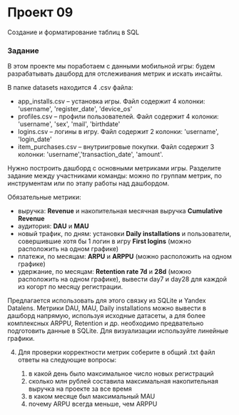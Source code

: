 # Проект 09

Создание и форматирование таблиц в SQL

<h3 id="задание">Задание</h3>

В этом проекте мы поработаем с данными мобильной игры: будем разрабатывать дашборд для отслеживания метрик и искать инсайты.

В папке datasets находится 4 .csv файла:

- app_installs.csv – установка игры. Файл содержит 4 колонки: 'username', 'register_date', 'device_os'
- profiles.csv – профили пользователей. Файл содержит 4 колонки: 'username', 'sex', 'mail', 'birthdate'
- logins.csv – логины в игру. Файл содержит 2 колонки: 'username', 'login_date'
- item_purchases.csv – внутриигровые покупки. Файл содержит 3 колонки: 'username','transaction_date', 'amount'.

Нужно построить дашборд с основными метриками игры. Разделите задание между участниками команды: можно по группам метрик, по инструментам или по этапу работы над дашбордом.

Обязательные метрики:
- выручка: **Revenue** и накопительная месячная выручка **Cumulative Revenue**
- аудитория: **DAU** и **MAU**
- новый трафик, по дням: установки **Daily installations** и пользователи, совершившие хотя бы 1 логин в игру **First logins** (можно расположить на одном графике)
- платежи, по месяцам: **ARPU** и **ARPPU** (можно расположить на одном графике)
- удержание, по месяцам: **Retention rate 7d** и **28d** (можно расположить на одном графике), вывести day7 и day28 для каждой из когорт по месяцу регистрации.

Предлагается использовать для этого связку из SQLite и Yandex Datalens. Метрики DAU, MAU, Daily installations можно вывести в дашборд напрямую, используя исходные датасеты, а для более комплексных ARPPU, Retention и др. необходимо предвательно подготовить данные в SQLite. Для визуализации используйте линейные графики.

4. Для проверки корректности метрик соберите в общий .txt файл ответы на следующие вопросы:

   1. в какой день было максимальное число новых регистраций
   2. сколько млн рублей составила максимальная накопительная выручка на проекте за все время
   3. в каком месяце был максимальный MAU
   4. почему ARPU всегда меньше, чем ARPPU
